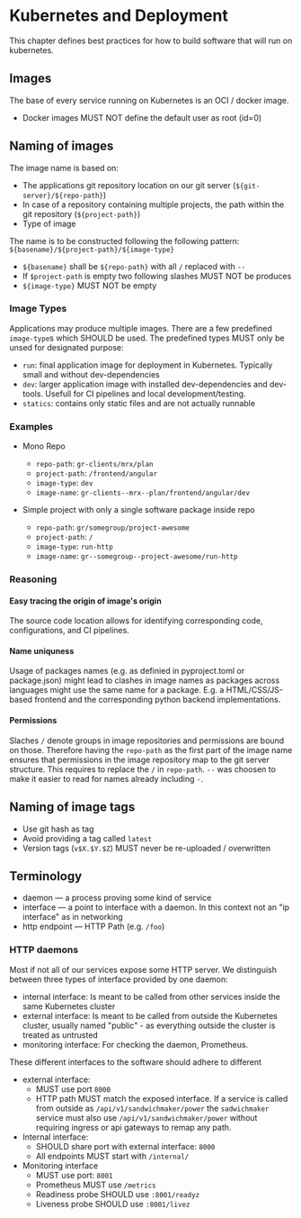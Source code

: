 # Kubernetes and Deployment

This chapter defines best practices for how to build software that will run on kubernetes.

## Images

The base of every service running on Kubernetes is an OCI / docker image.

 * Docker images MUST NOT define the default user as root (id=0)


## Naming of images

The image name is based on:

  * The applications git repository location on our git server (`${git-server}/${repo-path}`)
  * In case of a repository containing multiple projects, the path within the git repository (`${project-path}`)
  * Type of image

The name is to be constructed following the following pattern: `${basename}/${project-path}/${image-type}`

 * `${basename}` shall be `${repo-path}` with all `/` replaced with `--`
 * If `$project-path` is empty two following slashes MUST NOT be produces
 * `${image-type}` MUST NOT be empty


### Image Types

Applications may produce multiple images.
There are a few predefined `image-type`s which SHOULD be used.
The predefined types MUST only be unsed for designated purpose: 

* `run`: final application image for deployment in Kubernetes. Typically small and without dev-dependencies 
* `dev`: larger application image with installed dev-dependencies and dev-tools. Usefull for CI pipelines and local development/testing.
* `statics`: contains only static files and are not actually runnable


### Examples

 * Mono Repo
     * `repo-path`: `gr-clients/mrx/plan`
     * `project-path`: `/frontend/angular`
     * `image-type`: `dev`
     * `image-name`: `gr-clients--mrx--plan/frontend/angular/dev`

 * Simple project with only a single software package inside repo
     * `repo-path`: `gr/somegroup/project-awesome`
     * `project-path`: `/`
     * `image-type`: `run-http`
     * `image-name`: `gr--somegroup--project-awesome/run-http`


### Reasoning

#### Easy tracing the origin of image's origin

The source code location allows for identifying corresponding code, configurations, and CI pipelines.

#### Name uniquness

Usage of packages names (e.g. as definied in pyproject.toml or package.json) might lead to clashes in image names as packages across languages might use the same name for a package.
E.g. a HTML/CSS/JS-based frontend and the corresponding python backend implementations.


#### Permissions

Slaches `/` denote groups in image repositories and permissions are bound on those.
Therefore having the `repo-path` as the first part of the image name ensures that permissions in the image repository map to the git server structure.
This requires to replace the `/` in `repo-path`.
`--` was choosen to make it easier to read for names already including `-`.

## Naming of image tags

 * Use git hash as tag
 * Avoid providing a tag called `latest`
 * Version tags (`v$X.$Y.$Z`) MUST never be re-uploaded / overwritten


## Terminology

 * daemon — a process proving some kind of service
 * interface — a point to interface with a daemon. In this context not an "ip interface" as in networking
 * http endpoint — HTTP Path (e.g. `/foo`)

### HTTP daemons

Most if not all of our services expose some HTTP server.
We distinguish between three types of interface provided by one daemon:

 * internal interface: Is meant to be called from other services inside the same Kubernetes cluster
 * external interface: Is meant to be called from outside the Kubernetes cluster, usually named "public" - as everything outside the cluster is treated as untrusted
 * monitoring interface: For checking the daemon, Prometheus.

These different interfaces to the software should adhere to different 

 * external interface:
    * MUST use port `8000`
    * HTTP path MUST match the exposed interface. If a service is called from outside as `/api/v1/sandwichmaker/power` the `sadwichmaker` service must also use `/api/v1/sandwichmaker/power` without requiring ingress or api gateways to remap any path. 
 * Internal interface:
    * SHOULD share port with external interface: `8000`
    * All endpoints MUST start with `/internal/`
 * Monitoring interface
    * MUST use port: `8001`
    * Prometheus MUST use `/metrics`
    * Readiness probe SHOULD use `:8001/readyz`
    * Liveness probe SHOULD use `:8001/livez`